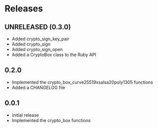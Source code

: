 # Releases

## UNRELEASED (0.3.0)

* Added crypto\_sign\_key\_pair
* Added crypto\_sign
* Added crypto\_sign\_open
* Added a CryptoBox class to the Ruby API

## 0.2.0 

* Implemented the crypto\_box\_curve25519xsalsa20poly1305 functions
* Added a CHANGELOG file

## 0.0.1

* Initial release
* Implemented the crypto\_box functions
